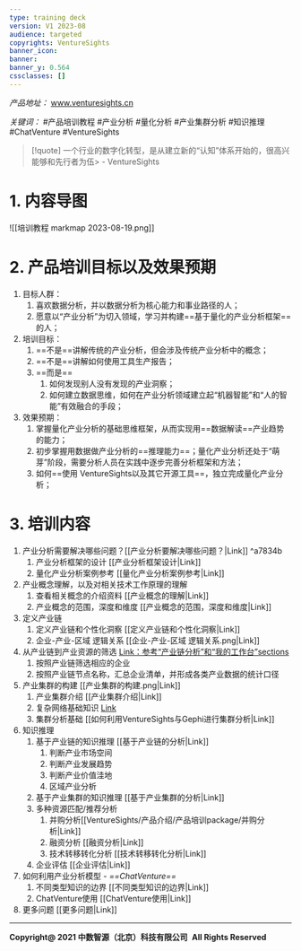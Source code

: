 ```yaml
---
type: training deck
version: V1 2023-08
audience: targeted
copyrights: VentureSights
banner_icon: 
banner: 
banner_y: 0.564
cssclasses: []
---
```



*产品地址：*  www.venturesights.cn

*关键词：* #产品培训教程 #产业分析 #量化分析 #产业集群分析 #知识推理 #ChatVenture  #VentureSights
> [!quote] 一个行业的数字化转型，是从建立新的“认知”体系开始的，很高兴能够和先行者为伍>     - VentureSights

# 1. 内容导图

![[培训教程 markmap 2023-08-19.png]]

# 2. 产品培训目标以及效果预期

1. 目标人群： 
	1. 喜欢数据分析，并以数据分析为核心能力和事业路径的人；
	2. 愿意以“产业分析”为切入领域，学习并构建==基于量化的产业分析框架==的人；
2. 培训目标：
	1. ==不是==讲解传统的产业分析，但会涉及传统产业分析中的概念；
	2. ==不是==讲解如何使用工具生产报告；
	3. ==而是==
		1. 如何发现别人没有发现的产业洞察；
		2. 如何建立数据思维，如何在产业分析领域建立起“机器智能”和“人的智能”有效融合的手段；
3. 效果预期：
	1. 掌握量化产业分析的基础思维框架，从而实现用==数据解读==产业趋势的能力；
	2. 初步掌握用数据做产业分析的==推理能力==；量化产业分析还处于“萌芽”阶段，需要分析人员在实践中逐步完善分析框架和方法；
	3. 如何==使用 VentureSights以及其它开源工具==，独立完成量化产业分析；

# 3. 培训内容
1. 产业分析需要解决哪些问题？[[产业分析要解决哪些问题？|Link]] ^a7834b
	1. 产业分析框架的设计 [[产业分析框架设计|Link]]
	2. 量化产业分析案例参考 [[量化产业分析案例参考|Link]]
2. 产业概念理解，以及对相关技术工作原理的理解
	1. 查看相关概念的介绍资料 [[产业概念的理解|Link]]
	2. 产业概念的范围，深度和维度 [[产业概念的范围，深度和维度|Link]]
3. 定义产业链
	1. 定义产业链和个性化洞察 [[定义产业链和个性化洞察|Link]]
	2. 企业-产业-区域 逻辑关系 [[企业-产业-区域 逻辑关系.png|Link]]
4. 从产业链到产业资源的筛选 [Link：参考“产业链分析”和“我的工作台”sections](https://mp.weixin.qq.com/s/DPYV3cY5JTE6U6vrKumqIQ)
	1. 按照产业链筛选相应的企业
	2. 按照产业链节点名称，汇总企业清单，并形成各类产业数据的统计口径
5. 产业集群的构建 [[产业集群的构建.png|Link]]
	1. 产业集群介绍 [[产业集群介绍|Link]]
	2. 复杂网络基础知识 [Link](https://zhuanlan.zhihu.com/p/510399793)
	3. 集群分析基础 [[如何利用VentureSights与Gephi进行集群分析|Link]]
6. 知识推理
	1. 基于产业链的知识推理 [[基于产业链的分析|Link]]
		1. 判断产业市场空间
		2. 判断产业发展趋势
		3. 判断产业价值洼地
		4. 区域产业分析
	2. 基于产业集群的知识推理 [[基于产业集群的分析|Link]]
	3. 多种资源匹配/推荐分析
		1. 并购分析[[VentureSights/产品介绍/产品培训package/并购分析|Link]]
		2. 融资分析 [[融资分析|Link]]
		3. 技术转移转化分析 [[技术转移转化分析|Link]]
	4. 企业评估 [[企业评估|Link]]
7. 如何利用产业分析模型 - *==ChatVenture==*
	1. 不同类型知识的边界 [[不同类型知识的边界|Link]]
	2. ChatVenture使用 [[ChatVenture使用|Link]]
8. 更多问题 [[更多问题|Link]]
---
**Copyright@ 2021 中数智源（北京）科技有限公司** 
**All Rights Reserved**
